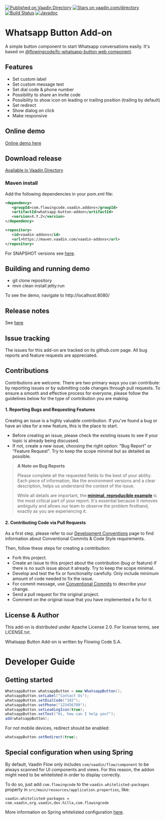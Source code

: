 [![Published on Vaadin Directory](https://img.shields.io/badge/Vaadin%20Directory-published-00b4f0.svg)](https://vaadin.com/directory/component/whatsapp-button-add-on)
[![Stars on vaadin.com/directory](https://img.shields.io/vaadin-directory/star/whatsapp-button-addon.svg)](https://vaadin.com/directory/component/whatsapp-button-add-on)
[![Build Status](https://jenkins.flowingcode.com/job/WhatsappButton-addon/badge/icon)](https://jenkins.flowingcode.com/job/WhatsappButton-addon)
[![Javadoc](https://img.shields.io/badge/javadoc-00b4f0)](https://javadoc.flowingcode.com/artifact/org.vaadin.addons.flowingcode/whatsapp-button-addon)

# Whatsapp Button Add-on

A simple button component to start Whatsapp conversations easily. It's based on [@flowingcode/fc-whatsapp-button web component](https://github.com/FlowingCode/fc-whatsapp-button). 

## Features

- Set custom label
- Set custom message text
- Set dial code & phone number
- Possibility to share an invite code
- Possibility to show icon on leading or trailing position (trailing by default)
- Set redirect 
- Show dialog on click
- Make responsive

## Online demo

[Online demo here](http://addonsv23.flowingcode.com/whatsappbutton)

## Download release

[Available in Vaadin Directory](https://vaadin.com/directory/component/whatsapp-button-add-on)

### Maven install

Add the following dependencies in your pom.xml file:

```xml
<dependency>
   <groupId>com.flowingcode.vaadin.addons</groupId>
   <artifactId>whatsapp-button-addon</artifactId>
   <version>X.Y.Z</version>
</dependency>
```
<!-- the above dependency should be updated with latest released version information -->

```xml
<repository>
   <id>vaadin-addons</id>
   <url>https://maven.vaadin.com/vaadin-addons</url>
</repository>
```

For SNAPSHOT versions see [here](https://maven.flowingcode.com/snapshots/).

## Building and running demo

- git clone repository
- mvn clean install jetty:run

To see the demo, navigate to http://localhost:8080/

## Release notes

See [here](https://github.com/FlowingCode/WhatsappButton/releases)

## Issue tracking

The issues for this add-on are tracked on its github.com page. All bug reports and feature requests are appreciated. 

## Contributions

Contributions are welcome. There are two primary ways you can contribute: by reporting issues or by submitting code changes through pull requests. To ensure a smooth and effective process for everyone, please follow the guidelines below for the type of contribution you are making.

#### 1. Reporting Bugs and Requesting Features

Creating an issue is a highly valuable contribution. If you've found a bug or have an idea for a new feature, this is the place to start.

* Before creating an issue, please check the existing issues to see if your topic is already being discussed.
* If not, create a new issue, choosing the right option: "Bug Report" or "Feature Request". Try to keep the scope minimal but as detailed as possible.

> **A Note on Bug Reports**
> 
> Please complete all the requested fields to the best of your ability. Each piece of information, like the environment versions and a clear description, helps us understand the context of the issue.
> 
> While all details are important, the **[minimal, reproducible example](https://stackoverflow.com/help/minimal-reproducible-example)** is the most critical part of your report. It's essential because it removes ambiguity and allows our team to observe the problem firsthand, exactly as you are experiencing it.

#### 2. Contributing Code via Pull Requests

As a first step, please refer to our [Development Conventions](https://github.com/FlowingCode/DevelopmentConventions) page to find information about Conventional Commits & Code Style requirements.

Then, follow these steps for creating a contribution:
 
- Fork this project.
- Create an issue to this project about the contribution (bug or feature) if there is no such issue about it already. Try to keep the scope minimal.
- Develop and test the fix or functionality carefully. Only include minimum amount of code needed to fix the issue.
- For commit message, use [Conventional Commits](https://github.com/FlowingCode/DevelopmentConventions/blob/main/conventional-commits.md) to describe your change.
- Send a pull request for the original project.
- Comment on the original issue that you have implemented a fix for it.

## License & Author

This add-on is distributed under Apache License 2.0. For license terms, see LICENSE.txt.

Whatsapp Button Add-on is written by Flowing Code S.A.

# Developer Guide

## Getting started

```java
WhatsappButton whatsappButton = new WhatsappButton();
whatsappButton.setLabel("Contact Us");
whatsappButton.setDialCode("342");
whatsappButton.setPhone("123456789");
whatsappButton.setLeadingIcon(true);
whatsappButton.setText("Hi, how can I help you?");
add(whatsappButton);
```

For not mobile devices, redirect should be enabled:
```java
whatsappButton.setRedirect(true);
```

## Special configuration when using Spring

By default, Vaadin Flow only includes ```com/vaadin/flow/component``` to be always scanned for UI components and views. For this reason, the addon might need to be whitelisted in order to display correctly. 

To do so, just add ```com.flowingcode``` to the ```vaadin.whitelisted-packages``` property in ```src/main/resources/application.properties```, like:

```vaadin.whitelisted-packages = com.vaadin,org.vaadin,dev.hilla,com.flowingcode```
 
More information on Spring whitelisted configuration [here](https://vaadin.com/docs/latest/integrations/spring/configuration/#configure-the-scanning-of-packages).
